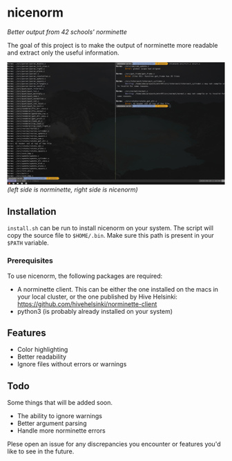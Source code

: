 # nicenorm
_Better output from 42 schools' norminette_

The goal of this project is to make the output of norminette more readable and extract only the useful information.

![Example image](/example.jpg)
_(left side is norminette, right side is nicenorm)_

## Installation
`install.sh` can be run to install nicenorm on your system. The script will copy the source file to `$HOME/.bin`. Make sure this path is present in your `$PATH` variable. 

### Prerequisites
To use nicenorm, the following packages are required:
* A norminette client. This can be either the one installed on the macs in your local cluster, or the one published by Hive Helsinki: https://github.com/hivehelsinki/norminette-client
* python3 (is probably already installed on your system)

## Features
* Color highlighting
* Better readability
* Ignore files without errors or warnings

## Todo
Some things that will be added soon.
* The ability to ignore warnings
* Better argument parsing
* Handle more norminette errors

Plese open an issue for any discrepancies you encounter or features you'd like to see in the future.
